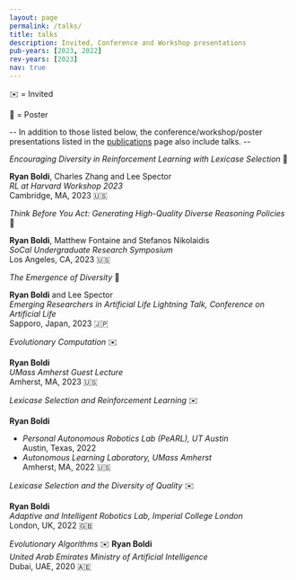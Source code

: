 ```yaml
---
layout: page
permalink: /talks/
title: talks
description: Invited, Conference and Workshop presentations
pub-years: [2023, 2022]
rev-years: [2023]
nav: true
---
```

:envelope: = Invited

:pushpin: = Poster

-- In addition to those listed below, the conference/workshop/poster presentations listed in the [publications](/publications) page also include talks. --

*Encouraging Diversity in Reinforcement Learning with Lexicase Selection* :pushpin:

**Ryan Boldi**, Charles Zhang and Lee Spector   
*RL at Harvard Workshop 2023*\
Cambridge, MA, 2023 :us:


*Think Before You Act: Generating High-Quality Diverse Reasoning Policies* :pushpin:

**Ryan Boldi**, Matthew Fontaine and Stefanos Nikolaidis   
*SoCal Undergraduate Research Symposium*\
Los Angeles, CA, 2023 :us:

*The Emergence of Diversity*  :briefcase:

**Ryan Boldi** and Lee Spector  
*Emerging Researchers in Artificial Life Lightning Talk, Conference on Artificial Life*\
Sapporo, Japan, 2023 :jp:

*Evolutionary Computation* :envelope:

**Ryan Boldi**  
*UMass Amherst Guest Lecture*\
Amherst, MA, 2023 :us:

*Lexicase Selection and Reinforcement Learning* :envelope:

**Ryan Boldi**  
- *Personal Autonomous Robotics Lab (PeARL), UT Austin*\
Austin, Texas, 2022    
- *Autonomous Learning Laboratory, UMass Amherst*\
Amherst, MA, 2022 :us:


*Lexicase Selection and the Diversity of Quality* :envelope:

**Ryan Boldi**  
*Adaptive and Intelligent Robotics Lab, Imperial College London*\
London, UK, 2022 :uk:


*Evolutionary Algorithms* :envelope:
**Ryan Boldi**  
*United Arab Emirates Ministry of Artificial Intelligence*\
Dubai, UAE, 2020 :united_arab_emirates: